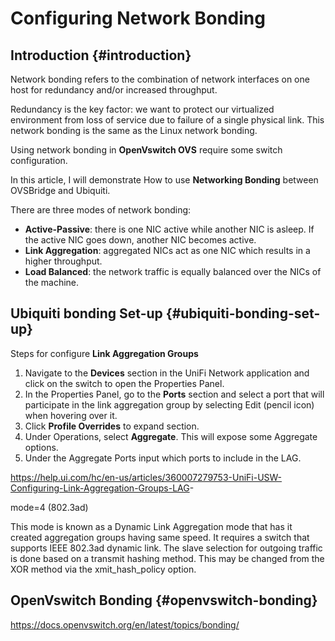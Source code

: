 # Configuring Network Bonding


## Introduction {#introduction}

Network bonding refers to the combination of network interfaces on one host for redundancy and/or increased throughput.

Redundancy is the key factor:
we want to protect our virtualized environment from loss of service due to failure of a single physical link. This network bonding is the same as the Linux network bonding.

Using network bonding in **OpenVswitch OVS** require some switch configuration.

In this article, I will demonstrate How to use **Networking Bonding** between OVSBridge and Ubiquiti.

There are three modes of network bonding:

-   **Active-Passive**: there is one NIC active while another NIC is asleep. If the active NIC goes down, another NIC becomes active.
-   **Link Aggregation**: aggregated NICs act as one NIC which results in a higher throughput.
-   **Load Balanced**: the network traffic is equally balanced over the NICs of the machine.


## Ubiquiti bonding Set-up {#ubiquiti-bonding-set-up}

Steps for configure **Link Aggregation Groups**

1.  Navigate to the **Devices** section in the UniFi Network application and click on the switch to open the Properties Panel.
2.  In the Properties Panel, go to the **Ports** section and select a port that will participate in the link aggregation group by selecting Edit (pencil icon) when hovering over it.
3.  Click **Profile Overrides** to expand section.
4.  Under Operations, select **Aggregate**. This will expose some Aggregate options.
5.  Under the Aggregate Ports input which ports to include in the LAG.

<https://help.ui.com/hc/en-us/articles/360007279753-UniFi-USW-Configuring-Link-Aggregation-Groups-LAG>-

mode=4 (802.3ad)

This mode is known as a Dynamic Link Aggregation mode that has it created aggregation groups having same speed. It requires a switch that supports IEEE 802.3ad dynamic link. The slave selection for outgoing traffic is done based on a transmit hashing method. This may be changed from the XOR method via the xmit\_hash\_policy option.


## OpenVswitch Bonding {#openvswitch-bonding}

<https://docs.openvswitch.org/en/latest/topics/bonding/>


